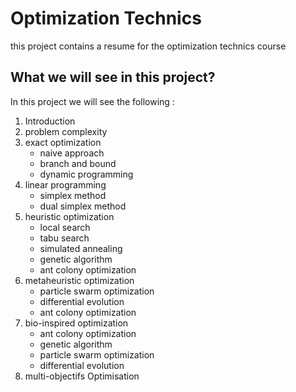 # Optimization Technics

this project contains a resume for the optimization technics course

## What we will see in this project?

In this project we will see the following :

1. Introduction
2. problem complexity
3. exact optimization
    * naive approach
    * branch and bound
    * dynamic programming
4. linear programming
    * simplex method
    * dual simplex method
5. heuristic optimization
    * local search
    * tabu search
    * simulated annealing
    * genetic algorithm
    * ant colony optimization
6. metaheuristic optimization
    * particle swarm optimization
    * differential evolution
    * ant colony optimization
7. bio-inspired optimization
    * ant colony optimization
    * genetic algorithm
    * particle swarm optimization
    * differential evolution
8. multi-objectifs Optimisation

